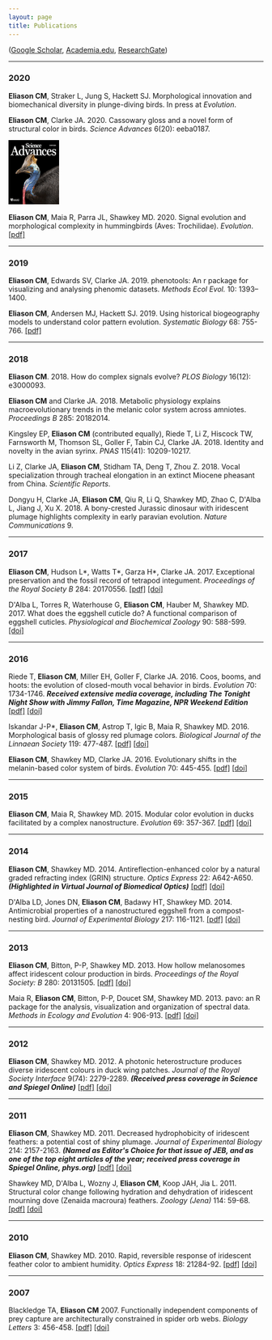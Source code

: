 ```yaml
---
layout: page
title: Publications
---
```


([Google Scholar](http://scholar.google.com/citations?user=IJ7DM7kAAAAJ&amp;hl=en), [Academia.edu](http://utexas.academia.edu/ChadEliason), [ResearchGate](https://www.researchgate.net/profile/Chad_Eliason))

<!-- ## Published or in press -->

---

### 2020

__Eliason CM__, Straker L, Jung S, Hackett SJ. Morphological innovation and biomechanical diversity in plunge-diving birds. In press at _Evolution_.

__Eliason CM__, Clarke JA. 2020. Cassowary gloss and a novel form of structural color in birds. _Science Advances_ 6(20): eeba0187.

![](img/sciadv_cover.gif)

__Eliason CM__, Maia R, Parra JL, Shawkey MD. 2020. Signal evolution and morphological complexity in hummingbirds (Aves: Trochilidae). _Evolution_. [[pdf]]({{url}}/pdfs/hummingbirds.pdf)

---

### 2019

__Eliason CM__, Edwards SV, Clarke JA. 2019. phenotools: An r package for visualizing and analysing phenomic datasets. _Methods Ecol Evol._ 10: 1393–1400.

__Eliason CM__, Andersen MJ, Hackett SJ. 2019. Using historical biogeography models to understand color pattern evolution. _Systematic Biology_ 68: 755-766. [[pdf]]({{url}}/pdfs/plumage.pdf)

---

### 2018

__Eliason CM__. 2018. How do complex signals evolve? _PLOS Biology_ 16(12): e3000093.

__Eliason CM__ and Clarke JA. 2018. Metabolic physiology explains macroevolutionary trends in the melanic color system across amniotes. _Proceedings B_ 285: 20182014.

Kingsley EP, __Eliason CM__ (contributed equally), Riede T, Li Z, Hiscock TW, Farnsworth M, Thomson SL, Goller F, Tabin CJ, Clarke JA. 2018. Identity and novelty in the avian syrinx. _PNAS_ 115(41): 10209-10217.

Li Z, Clarke JA, __Eliason CM__, Stidham TA, Deng T, Zhou Z. 2018. Vocal specialization through tracheal elongation in an extinct Miocene pheasant from China. _Scientific Reports_.

Dongyu H, Clarke JA, __Eliason CM__, Qiu R, Li Q, Shawkey MD, Zhao C, D'Alba L, Jiang J, Xu X. 2018. A bony-crested Jurassic dinosaur with iridescent plumage highlights complexity in early paravian evolution. _Nature Communications_ 9.

---

### 2017

__Eliason CM__, Hudson L*, Watts T*, Garza H*, Clarke JA. 2017. Exceptional preservation and the fossil record of tetrapod integument. _Proceedings of the Royal Society B_ 284: 20170556. [[pdf]]({{url}}/pdfs/lagerstatten.pdf) [[doi]](http://dx.doi.org/10.1098/rspb.2017.0556)

D'Alba L, Torres R, Waterhouse G, __Eliason CM__, Hauber M, Shawkey MD. 2017. What does the eggshell cuticle do? A functional comparison of eggshell cuticles. _Physiological and Biochemical Zoology_ 90: 588-599. [[doi]](https://doi.org/10.1086/693434)

---

### 2016

Riede T, __Eliason CM__, Miller EH, Goller F, Clarke JA. 2016. Coos, booms, and hoots: the evolution of closed-mouth vocal behavior in birds. _Evolution_ 70: 1734-1746. ___Received extensive media coverage, including The Tonight Night Show with Jimmy Fallon, Time Magazine, NPR Weekend Edition___ [[pdf]]({{url}}/pdfs/coos.pdf) [[doi]](http://dx.doi.org/10.1111/evo.12988)

Iskandar J-P*, __Eliason CM__, Astrop T, Igic B, Maia R, Shawkey MD. 2016. Morphological basis of glossy red plumage colors. _Biological Journal of the Linnaean Society_ 119: 477-487. [[pdf]]({{url}}/pdfs/shiny.pdf) [[doi]](http://dx.doi.org/10.1111/bij.12810)

__Eliason CM__, Shawkey MD, Clarke JA. 2016. Evolutionary shifts in the melanin-based color system of birds. _Evolution_ 70: 445-455. [[pdf]]({{url}}/pdfs/melanin.pdf) [[doi]](https://dx.doi.org/10.1111/evo.12855)

---

### 2015

__Eliason CM__, Maia R, Shawkey MD. 2015. Modular color evolution in ducks facilitated by a complex nanostructure. _Evolution_ 69: 357-367. [[pdf]]({{url}}/pdfs/modular.pdf) [[doi]](https://dx.doi.org/10.1111/evo.12575)

---

### 2014

__Eliason CM__, Shawkey MD. 2014. Antireflection-enhanced color by a natural graded refracting index (GRIN) structure. _Optics Express_ 22: A642-A650. ___(Highlighted in Virtual Journal of Biomedical Optics)___ [[pdf]]({{url}}/pdfs/antireflection.pdf) [[doi]](https://doi.org/10.1364/OE.22.00A642)

D'Alba LD, Jones DN, __Eliason CM__, Badawy HT, Shawkey MD. 2014. Antimicrobial properties of a nanostructured eggshell from a compost-nesting bird. _Journal of Experimental Biology_ 217: 116-1121. [[pdf]]({{url}}/pdfs/compost.pdf) [[doi]](http://doi.org/10.1242/jeb.098343)

---

### 2013

__Eliason CM__, Bitton, P-P, Shawkey MD. 2013. How hollow melanosomes affect iridescent colour production in birds. _Proceedings of the Royal Society: B_ 280: 20131505. [[pdf]]({{url}}/pdfs/hollow.pdf) [[doi]](http://doi.org/10.1098/rspb.2013.1505)

Maia R, __Eliason CM__, Bitton, P-P, Doucet SM, Shawkey MD. 2013. pavo: an R package for the analysis, visualization and organization of spectral data. _Methods in Ecology and Evolution_ 4: 906-913. [[pdf]]({{url}}/pdfs/pavo.pdf) [[doi]](https://doi.org/10.1111/2041-210X.12069)

---

### 2012

__Eliason CM__, Shawkey MD. 2012. A photonic heterostructure produces diverse iridescent colours in duck wing patches. _Journal of the Royal Society Interface_ 9(74): 2279-2289. ___(Received press coverage in Science and Spiegel Online)___ [[pdf]]({{url}}/pdfs/heterostructure.pdf) [[doi]](https://doi.org/10.1098/rsif.2012.0118)

---

### 2011

__Eliason CM__, Shawkey MD. 2011. Decreased hydrophobicity of iridescent feathers: a potential cost of shiny plumage. _Journal of Experimental Biology_ 214: 2157-2163. ___(Named as Editor's Choice for that issue of JEB, and as one of the top eight articles of the year; received press coverage in Spiegel Online, phys.org)___ [[pdf]]({{url}}/pdfs/hydrophobicity.pdf) [[doi]](https://doi.org/10.1242/jeb.055822)

Shawkey MD, D'Alba L, Wozny J, __Eliason CM__, Koop JAH, Jia L. 2011. Structural color change following hydration and dehydration of iridescent mourning dove (Zenaida macroura) feathers. _Zoology (Jena)_ 114: 59-68. [[pdf]]({{url}}/pdfs/modo.pdf) [[doi]](http://dx.doi.org/10.1016/j.zool.2010.11.001)

---

### 2010

__Eliason CM__, Shawkey MD. 2010. Rapid, reversible response of iridescent feather color to ambient humidity. _Optics Express_ 18: 21284-92. [[pdf]]({{url}}/pdfs/rapid.pdf) [[doi]](https://doi.org/10.1364/OE.18.021284)

---

### 2007

Blackledge TA, __Eliason CM__ 2007. Functionally independent components of prey capture are architecturally constrained in spider orb webs. _Biology Letters_ 3: 456-458. [[pdf]]({{url}}/pdfs/spiders.pdf) [[doi]](https://doi.org/10.1098/rsbl.2007.0218)

